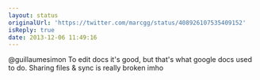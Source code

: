 ```yaml
---
layout: status
originalUrl: 'https://twitter.com/marcgg/status/408926107535409152'
isReply: true
date: 2013-12-06 11:49:16
---
```


@guillaumesimon To edit docs it's good, but that's what google docs used to do. Sharing files &amp; sync is really broken imho
